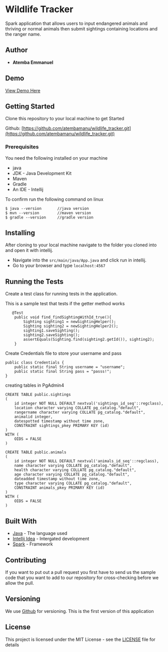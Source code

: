 # Wildlife Tracker
Spark application that allows users to input endangered animals and thriving or normal animals then submit sightings containing locations and the ranger name.
## Author

* **Atemba Emmanuel** 


## Demo
[View Demo Here](https://www.figma.com/file/6Rn3RY4SLzjzIJmSFwF38z/wildlife_traceker?node-id=0%3A1)


## Getting Started

Clone this repository to your local machine to get Started

Github: [https://github.com/atembamanu/wildlife_tracker.git](https://github.com/atembamanu/wildlife_tracker.git)

### Prerequisites

You need the following installed on your machine
- java
- JDK - Java Development Kit
- Maven
- Gradle
- An IDE - Intellij


To confirm run the following command on linux
```
$ java --version       //java version
$ mvn --version        //maven version
$ gradle --version     //gradle version
```

## Installing

After cloning to your local machine navigate to the folder you cloned into and open it with intellij.
* Navigate into the ``` src/main/java/App.java ``` and click run in intellij.
* Go to your browser and type ``` localhost:4567 ```

## Running the Tests 

Create a test class for running tests in the application.

This is a sample test that tests if the getter method works

```
   @Test
    public void find_findSightingWithId_true(){
        Sighting sighting1 = newSightingHelper();
        Sighting sighting2 = newSightingHelper2();
        sighting1.saveSighting();
        sighting2.saveSighting();
        assertEquals(Sighting.find(sighting2.getId()), sighting2);
    }

```

Create Credentials file to store your username and pass

```
public class Credentials {
    public static final String username = "username";
    public static final String pass = "passs!";
}

```
creating tables in PgAdmin4

```
CREATE TABLE public.sightings
(
    id integer NOT NULL DEFAULT nextval('sightings_id_seq'::regclass),
    location character varying COLLATE pg_catalog."default",
    rangername character varying COLLATE pg_catalog."default",
    animalid integer,
    datespotted timestamp without time zone,
    CONSTRAINT sightings_pkey PRIMARY KEY (id)
)
WITH (
    OIDS = FALSE
)

CREATE TABLE public.animals
(
    id integer NOT NULL DEFAULT nextval('animals_id_seq'::regclass),
    name character varying COLLATE pg_catalog."default",
    health character varying COLLATE pg_catalog."default",
    age character varying COLLATE pg_catalog."default",
    dateadded timestamp without time zone,
    type character varying COLLATE pg_catalog."default",
    CONSTRAINT animals_pkey PRIMARY KEY (id)
)
WITH (
    OIDS = FALSE
)
```

## Built With

* [Java](https://www.java.com/) - The language used
* [Intellij Idea](https://www.jetbrains.com/idea/) - Intergated development
* [Spark]() - Framework


## Contributing
If you want to put out a pull request you first have to send us the sample code that you want to add to our repository for cross-checking before we allow the pull.

## Versioning

We use [Github](https://github.com/) for versioning. This is the first version of this application

## License

This project is licensed under the MIT License - see the [LICENSE](LICENSE) file for details
